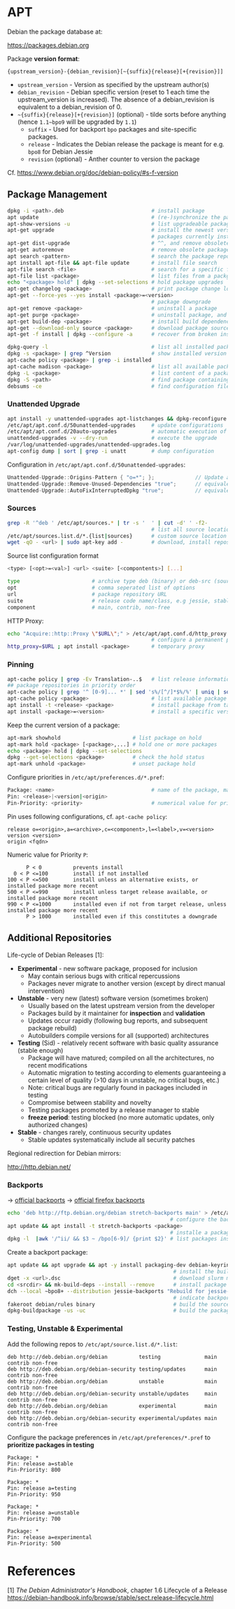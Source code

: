 # APT

Debian the package database at: 

<https://packages.debian.org>

Package **version format**:

```
{upstream_version}-{debian_revision}[~{suffix}{release}[+{revision}]]
```

* `upstream_version` - Version as specified by the upstream author(s)
* `debian_revision` - Debian specific version (reset to 1 each time the upstream_version is increased). The absence of a debian_revision is equivalent to a debian_revision of 0.
* `~{suffix}{release}[+{revision}]` (optional) - tilde sorts before anything (hence `1.1~bpo9` will be upgraded by `1.1`)
  * `suffix` - Used for backport `bpo` packages and site-specific packages.
  * `release` - Indicates the Debian release the package is meant for e.g. `bpo8` for Debian Jessie
  * `revision` (optional) - Anther counter to version the package 

Cf. <https://www.debian.org/doc/debian-policy/#s-f-version>

## Package Management

```bash
dpkg -i <path>.deb                            # install package
apt update                                    # (re-)synchronize the package index
apt-show-versions -u                          # list upgradeable packages
apt-get upgrade                               # install the newest versions of all 
                                              # packages currently installed
apt-get dist-upgrade                          # ^^, and remove obsolete packages
apt-get autoremove                            # remove obsolete packages
apt search <pattern>                          # search the package repos
apt install apt-file && apt-file update       # install file search
apt-file search <file>                        # search for a specific file in repos
apt-file list <package>                       # list files from a packge
echo "<package> hold" | dpkg --set-selections # hold package upgrades
apt-get changelog <package>                   # print package change log
apt-get --force-yes --yes install <package>=<version>
                                              # package downgrade
apt-get remove <package>                      # uninstall a package
apt-get purge <package>                       # uninstall package, and remove config/state
apt-get build-dep <package>                   # install build dependencies 
apt-get --download-only source <package>      # download package source code
apt-get -f install | dpkg --configure -a      # recover from broken installation
```
```bash
dpkg-query -l                                 # list all installed packages
dpkg -s <package> | grep ^Version             # show installed version of package
apt-cache policy <package> | grep -i installed
apt-cache madison <package>                   # list all available package versions in the repositories (binary + sources)
dpkg -L <package>                             # list content of a package (if installed)
dpkg -S <path>                                # find package containing file (if installed)
debsums -ce                                   # find configuration files changed from default 
```

### Unattended Upgrade

```bash
apt install -y unattended-upgrades apt-listchanges && dpkg-reconfigure -plow unattended-upgrades
/etc/apt/apt.conf.d/50unattended-upgrades     # update configurations
/etc/apt/apt.conf.d/20auto-upgrades           # automatic execution of unattended-upgrades
unattended-upgrades -v --dry-run              # execute the upgrade
/var/log/unattended-upgrades/unattended-upgrades.log
apt-config dump | sort | grep -i unatt        # dump configuration
```

Configuration in `/etc/apt/apt.conf.d/50unattended-upgrades`:

```c++
Unattended-Upgrade::Origins-Pattern { "o=*"; };             // Update all sources
Unattended-Upgrade::Remove-Unused-Dependencies "true";      // equivalent to apt-get autoremove
Unattended-Upgrade::AutoFixInterruptedDpkg "true";          // equivalent to dpkg --force-confold --configure -a
```

### Sources

```bash
grep -R '^deb ' /etc/apt/sources.* | tr -s '  ' | cut -d' ' -f2-
                                              # list all source locations
/etc/apt/sources.list.d/*.{list|sources}      # custom source location configuration
wget -qO - <url> | sudo apt-key add -         # download, install repository key
```

Source list configuration format

```bash
<type> [<opt>=<val>] <url> <suite> [<compontents>] [...] 

type                       # archive type deb (binary) or deb-src (source code)
opt                        # comma seperated list of options
url                        # package repository URL
suite                      # release code name/class, e.g jessie, stable
component                  # main, contrib, non-free
```

HTTP Proxy:

```bash
echo "Acquire::http::Proxy \"$URL\";" > /etc/apt/apt.conf.d/http_proxy.conf
                                              # configure a permanent proxy
http_proxy=$URL ; apt install <package>       # temporary proxy
```

### Pinning

```bash
apt-cache policy | grep -Ev Translation-..$   # list release information
## package repositories in priority order
apt-cache policy | grep '^ [0-9]... *' | sed 's%/[^/]*$%/%' | uniq | sort -r
apt-cache policy <package>                    # list available package versions
apt install -t <release> <package>            # install package from target release
apt install <package>=<version>               # install a specific version
```

Keep the current version of a package:

```bash
apt-mark showhold                       # list package on hold
apt-mark hold <package> [<package>,...] # hold one or more packages
echo <package> hold | dpkg --set-selections   
dpkg --get-selections <package>         # check the hold status
apt-mark unhold <package>               # unset package hold
```
Configure priorities in `/etc/apt/preferences.d/*.pref`:

```bash
Package: <name>                               # name of the package, may include *
Pin: <release>|<version|<origin>   
Pin-Priority: <priority>                      # numerical value for priority
```

Pin uses following configurations, cf. `apt-cache policy`:

```
release o=<origin>,a=<archive>,c=<component>,l=<label>,v=<version>
version <version>
origin <fqdn>
```

Numeric value for Priority `P`:

```
      P < 0          prevents install
  0 < P <=100        install if not installed
100 < P <=500        install unless an alternative exists, or installed package more recent
500 < P <=990        install unless target release available, or installed package more recent
990 < P <=1000       installed even if not from target release, unless installed package more recent
      P > 1000       installed even if this constitutes a downgrade
```

## Additional Repositories

Life-cycle of Debian Releases [1]:

* **Experimental** - new software package, proposed for inclusion
  - May contain serious bugs with critical repercussions
  - Packages never migrate to another version (except by direct manual intervention)
* **Unstable** - very new (latest) software version (sometimes broken)
  - Usually based on the latest upstream version from the developer 
  - Packages build by it maintainer for **inspection** and **validation**
  - Updates occur rapidly (following bug reports, and subsequent package rebuild)
  - Autobuilders compile versions for all (supported) architectures
* **Testing** (Sid) - relatively recent software with basic quality assurance (stable enough)
  - Package will have matured; compiled on all the architectures, no recent modifications
  - Automatic migration to testing according to elements guaranteeing a certain level of quality (>10 days in unstable, no critical bugs, etc.)
  - Note: critical bugs are regularly found in packages included in testing
  - Compromise between stability and novelty
  - Testing packages promoted by a release manager to stable
  - **freeze period**: testing blocked (no more automatic updates, only authorized changes)
* **Stable** - changes rarely, continuous security updates
  - Stable updates systematically include all security patches

Regional redirection for Debian mirrors:

<http://http.debian.net/>


### Backports

→ [official backports](https://backports.debian.org/Instructions/)
→ [official firefox backports](http://mozilla.debian.net/)

```bash
echo 'deb http://ftp.debian.org/debian stretch-backports main' > /etc/apt/sources.list.d/backports.list
                                                    # configure the backports repository
apt update && apt install -t stretch-backports <package>
                                                    # installe a package from backports
dpkg -l  |awk '/^ii/ && $3 ~ /bpo[6-9]/ {print $2}' # list packages installed from backports
```

Create a backport package:

```bash
apt update && apt upgrade && apt -y install packaging-dev debian-keyring devscripts equivs
                                                     # install the build environment
dget -x <url>.dsc                                    # download slurm meta packages
cd <srcdir> && mk-build-deps --install --remove      # install package dependencies
dch --local ~bpo8+ --distribution jessie-backports "Rebuild for jessie-backports."
                                                     # indicate backport in changelog
fakeroot debian/rules binary                         # build the source
dpkg-buildpackage -us -uc                            # build the package
```

### Testing, Unstable & Experimental

Add the following repos to `/etc/apt/source.list.d/*.list`:

```
deb http://deb.debian.org/debian          testing              main contrib non-free
deb http://deb.debian.org/debian-security testing/updates      main contrib non-free
deb http://deb.debian.org/debian          unstable             main contrib non-free
deb http://deb.debian.org/debian-security unstable/updates     main contrib non-free
deb http://deb.debian.org/debian          experimental         main contrib non-free
deb http://deb.debian.org/debian-security experimental/updates main contrib non-free
```

Configure the package preferences in `/etc/apt/preferences/*.pref` to **prioritize packages in testing**

```
Package: *
Pin: release a=stable
Pin-Priority: 800

Package: *
Pin: release a=testing
Pin-Priority: 950

Package: *
Pin: release a=unstable
Pin-Priority: 700

Package: *
Pin: release a=experimental
Pin-Priority: 500
```

# References

[1] _The Debian Administrator's Handbook_, chapter 1.6 Lifecycle of a Release  
<https://debian-handbook.info/browse/stable/sect.release-lifecycle.html>

